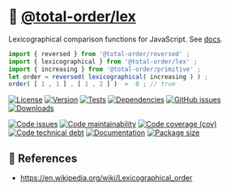 :dango: [@total-order/lex](https://total-order.github.io/lex)
==

Lexicographical comparison functions for JavaScript.
See [docs](https://total-order.github.io/lex/index.html).

```js
import { reversed } from '@total-order/reversed' ;
import { lexicographical } from '@total-order/lex' ;
import { increasing } from '@total-order/primitive' ;
let order = reversed( lexicographical( increasing ) ) ;
order( [ 1 , 1 ] , [ 1 , 2 ] )  >  0 ; // true
```

[![License](https://img.shields.io/github/license/total-order/lex.svg)](https://raw.githubusercontent.com/total-order/lex/main/LICENSE)
[![Version](https://img.shields.io/npm/v/@total-order/lex.svg)](https://www.npmjs.org/package/@total-order/lex)
[![Tests](https://img.shields.io/github/workflow/status/total-order/lex/ci?event=push&label=tests)](https://github.com/total-order/lex/actions/workflows/ci.yml?query=branch:main)
[![Dependencies](https://img.shields.io/librariesio/github/total-order/lex.svg)](https://github.com/total-order/lex/network/dependencies)
[![GitHub issues](https://img.shields.io/github/issues/total-order/lex.svg)](https://github.com/total-order/lex/issues)
[![Downloads](https://img.shields.io/npm/dm/@total-order/lex.svg)](https://www.npmjs.org/package/@total-order/lex)

[![Code issues](https://img.shields.io/codeclimate/issues/total-order/lex.svg)](https://codeclimate.com/github/total-order/lex/issues)
[![Code maintainability](https://img.shields.io/codeclimate/maintainability/total-order/lex.svg)](https://codeclimate.com/github/total-order/lex/trends/churn)
[![Code coverage (cov)](https://img.shields.io/codecov/c/gh/total-order/lex/main.svg)](https://codecov.io/gh/total-order/lex)
[![Code technical debt](https://img.shields.io/codeclimate/tech-debt/total-order/lex.svg)](https://codeclimate.com/github/total-order/lex/trends/technical_debt)
[![Documentation](https://total-order.github.io/lex/badge.svg)](https://total-order.github.io/lex/source.html)
[![Package size](https://img.shields.io/bundlephobia/minzip/@total-order/lex)](https://bundlephobia.com/result?p=@total-order/lex)

## :scroll: References

  - https://en.wikipedia.org/wiki/Lexicographical_order
